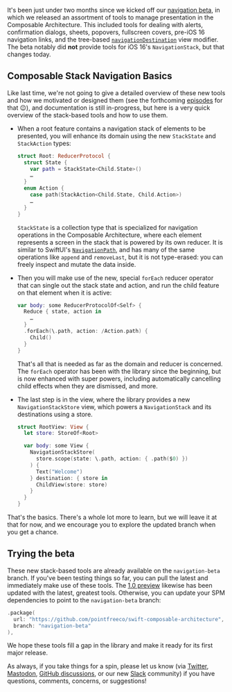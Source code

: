 It's been just under two months since we kicked off our [navigation beta](https://github.com/pointfreeco/swift-composable-architecture/discussions/1944), in
which we released an assortment of tools to manage presentation in the Composable
Architecture. This included tools for dealing with alerts, confirmation dialogs, sheets,
popovers, fullscreen covers, pre-iOS 16 navigation links, and the tree-based
[`navigationDestination`][nav-dest-tree] view modifier. The beta notably did **not** provide
tools for iOS 16's `NavigationStack`, but that changes today.

## Composable Stack Navigation Basics

Like last time, we're not going to give a detailed overview of these new tools and how we
motivated or designed them (see the forthcoming [episodes][stacks-ep] for that 😉), and
documentation is still in-progress, but here is a very quick overview of the stack-based tools
and how to use them.

  * When a root feature contains a navigation stack of elements to be presented, you will
    enhance its domain using the new `StackState` and `StackAction` types:

    ```swift
    struct Root: ReducerProtocol {
      struct State {
        var path = StackState<Child.State>()
        …
      }
      enum Action {
        case path(StackAction<Child.State, Child.Action>)
        …
      }
    }
    ```

    `StackState` is a collection type that is specialized for navigation operations in the
    Composable Architecture, where each element represents a screen in the stack that is
    powered by its own reducer. It is similar to SwiftUI's [`NavigationPath`][nav-path-docs],
    and has many of the same operations like `append` and `removeLast`, but it is not
    type-erased: you can freely inspect and mutate the data inside.

  * Then you will make use of the new, special `forEach` reducer operator that can single out
    the stack state and action, and run the child feature on that element when it is active:

    ```swift
    var body: some ReducerProtocolOf<Self> {
      Reduce { state, action in
        …
      }
      .forEach(\.path, action: /Action.path) {
        Child()
      }
    }
    ```

    That's all that is needed as far as the domain and reducer is concerned. The `forEach`
    operator has been with the library since the beginning, but is now enhanced with super
    powers, including automatically cancelling child effects when they are dismissed, and
    more.

  * The last step is in the view, where the library provides a new `NavigationStackStore`
    view, which powers a `NavigationStack` and its destinations using a store.

    ```swift
    struct RootView: View {
      let store: StoreOf<Root>

      var body: some View {
        NavigationStackStore(
          store.scope(state: \.path, action: { .path($0) })
        ) {
          Text("Welcome")
        } destination: { store in
          ChildView(store: store)
        }
      }
    }
    ```


That's the basics. There's a whole lot more to learn, but we will leave it at that for now,
and we encourage you to explore the updated branch when you get a chance.

## Trying the beta

These new stack-based tools are already available on the `navigation-beta` branch. If you've
been testing things so far, you can pull the latest and immediately make use of these tools.
The [1.0
preview](https://github.com/pointfreeco/swift-composable-architecture/discussions/1905)
likewise has been updated with the latest, greatest tools. Otherwise, you can update your SPM
dependencies to point to the `navigation-beta` branch:

```swift
.package(
  url: "https://github.com/pointfreeco/swift-composable-architecture",
  branch: "navigation-beta"
),
```

We hope these tools fill a gap in the library and make it ready for its first major release.

As always, if you take things for a spin, please let us know (via
[Twitter](https://twitter.com/pointfreeco), [Mastodon](http://hachyderm.io/@pointfreeco),
[GitHub
discussions](https://github.com/pointfreeco/swift-composable-architecture/discussions), or our
new [Slack](http://pointfree.co/slack-invite) community) if you have questions, comments,
concerns, or suggestions!

[stacks-ep]: /episodes/ep231-composable-stacks-vs-trees
[nav-dest-tree]: https://developer.apple.com/documentation/swiftui/view/navigationdestination(ispresented:destination:)
[nav-path-docs]: https://developer.apple.com/documentation/swiftui/navigationpath
